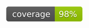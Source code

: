 ![coverage](https://raw.githubusercontent.com/joangrigorov/explicit-architecture-go/coverage-badges/.badges/master/coverage.svg)
